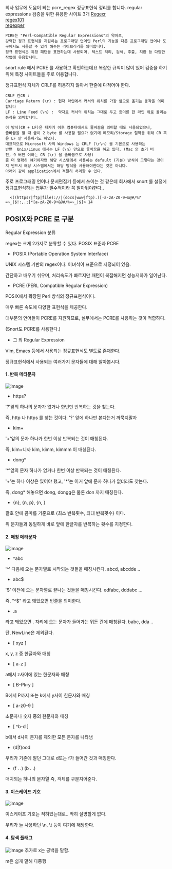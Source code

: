 회사 업무에 도움이 되는 pcre_regex 정규표현식 정리를 합니다.
regular expressions 검증을 위한 유용한 사이트 3개
[Regexr]([https://regexr.com/)     
[regex101]([https://regex101.com/)     
[regexper](https://regexper.com/)      
```
PCRE는 "Perl-Compatible Regular Expressions"의 약어로,
강력한 정규 표현식을 지원하는 프로그래밍 언어인 Perl의 기능을 다른 프로그래밍 언어나 도구에서도 사용할 수 있게 해주는 라이브러리를 의미합니다.
정규 표현식은 특정 패턴을 표현하는데 사용되며, 텍스트 처리, 검색, 추출, 치환 등 다양한 작업에 유용합니다. 
```
snort rule 에서 PCRE 를 사용하고 확인하는데요
복잡한 규칙이 많이 있어 검증을 하기 위해 특정 사이트들을 주로 이용합니다.

정규표현식 자체가 CRLF를 허용하지 않아서 한줄에 다적어야 한다.
```
CRLF 란CR :
Carriage Return (\r) : 현재 라인에서 커서의 위치를 가장 앞으로 옮기는 동작을 의미합니다
LF : Line Feed (\n) :  약자로 커서의 위치는 그대로 두고 종이를 한 라인 위로 올리는 동작을 의미합니다.

이 방식(CR + LF)은 타자기 이후 컴퓨터에서도 줄바꿈을 의미할 때도 사용되었으나,
줄바꿈을 할 때 굳이 2 byte 를 사용할 필요가 없기에 메모리/Storage 절약을 위해 CR 혹은 LF 만 사용하기도 하였다.
대표적으로 Microsoft 사의 Windows 는 CRLF (\r\n) 을 기본으로 사용하는
반면  Unix/Linux 에서는 LF (\n) 만으로 줄바꿈을 하고 있다. (Mac 의 초기 버전, 9 버전 이하는 CR (\r) 을 줄바꿈으로 사용)
좀 더 명확히 얘기하자면 해당 시스템에서 사용하는 default (기본) 방식이 그렇다는 것이지 반드시 해당 시스템에서는 해당 방식을 사용해야한다는 것은 아니다.
아래와 같이 application에서 적절히 처리할 수 있다. 
```
주로 프로그래밍 언어나 문서편집기 등에서 쓰이는 것 같은데 회사에서 snort 룰 설정에 정규표현식하는 업무가 필수적이라 꼭 알아둬야한다..
```
  <((https?|ftp|file)://|(docs|www|ftp).)[-a-zA-Z0-9+&@#/%?=~_|$!:,.;]*[a-zA-Z0-9+&@#/%=~_|$]> 14
```
## POSIX와 PCRE 로 구분

Regular Expression 분류

regex는 크게 2가지로 분류할 수 있다. POSIX 표준과 PCRE

- POSIX (Portable Operation System Interface)

UNIX 시스템 기반의 regex이다. 이녀석이 표준으로 지정되어 있음.

간단하고 배우기 쉬우며, 처리속도가 빠르지만 패턴이 복잡해지면 성능저하가 일어난다.

- PCRE (PERL Compatible Regular Expression)

POSIX에서 확장된 Perl 방식의 정규표현식이다.

매우 빠른 속도에 다양한 표현식을 제공한다.

대부분의 언어들이 PCRE를 지원하므로, 실무에서는 PCRE를 사용하는 것이 적합하다.

(Snort도 PCRE를 사용한다.)

- 그 외 Regular Expression

Vim, Emacs 등에서 사용되는 정규표현식도 별도로 존재한다.

정규표현식에서 사용되는 여러가지 문자들에 대해 알아봅시다.

#### 1. 반복 메타문자
![image](https://github.com/user-attachments/assets/3f36bf67-1dfa-43f1-ae7a-cf169222300e)
- https?

'?'앞의 하나의 문자가 없거나 한번만 반복하는 것을 찾는다.

즉, http 나 https 를 찾는 것이다. '?' 앞에 하나만 본다는거 까묵지말자 

- kim+

'+'앞의 문자 하나가 한번 이상 반복되는 것이 매칭된다. 

즉, kim+니까 kim, kimm, kimmm 이 매칭된다.

- dong*

'*'앞의 문자 하나가 없거나 한번 이상 반복되는 것이 매칭된다. 

'+'는 하나 이상은 있어야 했고, '*'는 이거 앞에 문자 하나가 없더라도 찾는다.

즉, dong* 해놓으면 dong, dongg은 물론 don 까지 매칭된다.

- {n}, {n, p}, {n, }

괄호 안에 콤마를 기준으로 {최소 반복횟수, 최대 반복횟수} 이다.

위 문자들과 동일하게 바로 앞에 한글자를 반복하는 횟수를 지정한다.

#### 2. 매칭 메타문자
![image](https://github.com/user-attachments/assets/b4344b18-bd3b-42ed-9c8c-d4fb9fe755c4)

- ^abc

'^' 다음에 오는 문자열로 시작되는 것들을 매칭시킨다. abcd, abcdde ..

- abc$

'$' 이전에 오는 문자열로 끝나는 것들을 매칭시킨다. edfabc, dddabc ...

즉, "^$" 라고 돼있으면 빈줄을 의미한다.

- .a

라고 돼있으면 . 자리에 오는 문자가 들어가는 뭐든 간에 매칭된다. babc, dda ..

단, NewLine은 제외된다.

- [ xyz ]

x, y, z 중 한글자와 매칭

- [ a-z ]

a에서 z사이에 있는 한문자와 매칭

- [ B-Pk-y ]

B에서 P까지 또는 k에서 y사이 한문자와 매칭

- [ a-z0-9 ]

소문자나 숫자 중의 한문자와 매칭

- [ ^b-d ]

b에서 d사이 문자를 제외한 모든 문자를 나타냄 

- (d|f)ood

우리가 기존에 알던 그대로 d또는 f가 들어간 것과 매칭한다.

- (f . .) (b . .)

매치되는 하나의 문자열 즉, 객체를 구분지어준다.

#### 3. 이스케이프 기호
![image](https://github.com/user-attachments/assets/705b70fd-3bd4-45c8-8c43-facdcdfd7168)

이스케이프 기호는 적혀있는대로.. 딱히 설명할게 없다.

우리가 늘 사용하던 \n, \t 등이 여기에 해당한다.

#### 4. 탐색 플래그
![image](https://github.com/user-attachments/assets/6a587027-ecb7-4d8f-8078-c87d28128e2e)
추가로 x는 공백을 말함.    

m은 쉽게 말해 다중행
  
